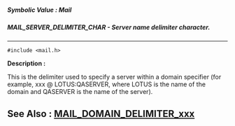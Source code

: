 ##### Symbolic Value : Mail
##### MAIL_SERVER_DELIMITER_CHAR - Server name delimiter character.
---
```
#include <mail.h>
```
**Description :**

This is the delimiter used to specify a server within a domain specifier (for 
example, xxx @ LOTUS:QASERVER, where LOTUS is the name of the domain and 
QASERVER is the name of the server).

**See Also :**
[MAIL_DOMAIN_DELIMITER_xxx](/reference/Symb/MAIL_DOMAIN_DELIMITER_xxx)
---
